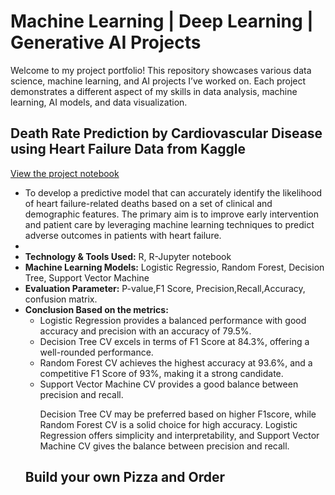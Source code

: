 
<!DOCTYPE html>
<html lang="en">
<head>
    <meta charset="UTF-8">
    <meta name="viewport" content="width=device-width, initial-scale=1.0">
<!--     <title>Machine Learning | Deep Learning | Generative AI Projects</title> -->
</head>
<body>

<h1>Machine Learning | Deep Learning | Generative AI Projects</h1>
<p>Welcome to my project portfolio! This repository showcases various data science, machine learning, and AI projects I’ve worked on. Each project demonstrates a different aspect of my skills in data analysis, machine learning, AI models, and data visualization.
</p>

<h2><strong>Death Rate Prediction by Cardiovascular Disease using Heart Failure Data from Kaggle</strong></h2>

[View the project notebook](https://github.com/sameena93/multilprojects/blob/Sameena/Final_project_sameena_mujawar-checkpoint.ipynb)

<ul>
  <li>To develop a predictive model that can accurately identify the likelihood of heart failure-related deaths based on a set of clinical and demographic features. The primary aim is to improve early intervention and patient care by leveraging machine learning techniques to predict adverse outcomes in patients with heart failure.
<li>
  <li><strong>Technology & Tools Used:</strong> R, R-Jupyter notebook</li>
  <li><strong>Machine Learning Models:</strong> Logistic Regressio, Random Forest, Decision Tree, Support Vector Machine</li>
  <li><strong>Evaluation Parameter:</strong> P-value,F1 Score, Precision,Recall,Accuracy, confusion matrix.</li>
  <li><strong>Conclusion Based on the metrics:</strong> 
     <ul> <li>Logistic Regression provides a balanced performance with good accuracy and precision with an accuracy of 79.5%. </li>
       <li> Decision Tree CV excels in terms of F1 Score at 84.3%, offering a well-rounded performance.</li>
       <li>Random Forest CV achieves the highest accuracy at 93.6%, and a competitive F1 Score of 93%, making it a strong candidate.</li>
       <li>Support Vector Machine CV provides a good balance between precision and recall.</li>
   <p>Decision Tree CV may be preferred based on higher F1score, while Random Forest CV is a solid choice for high accuracy. Logistic Regression offers simplicity and interpretability, and Support Vector Machine CV gives the balance between precision and recall.</p></ul>




<h2><strong>Build your own Pizza and Order </strong>



</body>
</html>

 

